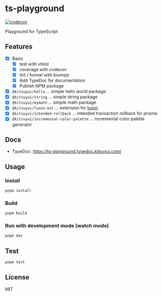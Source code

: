 # ts-playground

[![codecov](https://codecov.io/gh/kitsuyui/ts-playground/branch/main/graph/badge.svg?token=E6RO7KERTY)](https://codecov.io/gh/kitsuyui/ts-playground)

Playground for TypeScript

## Features

- [x] Basis
  - [x] test with vitest
  - [x] coverage with codecov
  - [x] lint / format with biomejs
  - [x] Add TypeDoc for documentation
  - [x] Publish NPM package

- [x] `@kitsuyui/hello` ... simple hello world package
- [x] `@kitsuyui/string` ... simple string package
- [x] `@kitsuyui/mymath` ... simple math package
- [x] `@kitsuyui/luxon-ext` ... extension for [luxon](https://moment.github.io/luxon/)
- [x] `@kitsuyui/intended-rollback` ... intended transaction rollback for prisma
- [x] `@kitsuyui/incremental-color-palette` ... incremental color palette generator

## Docs

- TypeDoc: https://ts-playground.typedoc.kitsuyui.com/

## Usage

### Install

```sh
pnpm install
```

### Build

```sh
pnpm build
```

### Run with development mode (watch mode)

```sh
pnpm dev
```

## Test

```sh
pnpm test
```

## License

MIT
